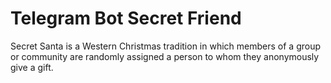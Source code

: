 # Telegram Bot Secret Friend
Secret Santa is a Western Christmas tradition in which members of a group or community are randomly assigned a person to whom they anonymously give a gift.

